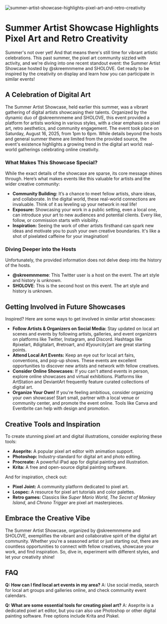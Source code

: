 ![summer-artist-showcase-highlights-pixel-art-and-retro-creativity](https://images.pexels.com/photos/8361424/pexels-photo-8361424.jpeg?auto=compress&cs=tinysrgb&fit=crop&h=627&w=1200)

# Summer Artist Showcase Highlights Pixel Art and Retro Creativity

Summer's not over yet! And that means there's still time for vibrant artistic celebrations. This past summer, the pixel art community sizzled with activity, and we're diving into one recent standout event: the Summer Artist Showcase hosted by @skreemnmeme and SHOLOVE. Get ready to be inspired by the creativity on display and learn how you can participate in similar events!

## A Celebration of Digital Art

The Summer Artist Showcase, held earlier this summer, was a vibrant gathering of digital artists showcasing their talents. Organized by the dynamic duo of @skreemnmeme and SHOLOVE, this event provided a platform for artists working in various styles, with a clear emphasis on pixel art, retro aesthetics, and community engagement. The event took place on Saturday, August 16, 2025, from 1pm to 6pm. While details beyond the hosts and general summer theme are limited from the provided source, the event's existence highlights a growing trend in the digital art world: real-world gatherings celebrating online creativity.

### What Makes This Showcase Special?

While the exact details of the showcase are sparse, its core message shines through. Here’s what makes events like this valuable for artists and the wider creative community:

*   **Community Building:** It’s a chance to meet fellow artists, share ideas, and collaborate. In the digital world, these real-world connections are invaluable. Think of it as leveling up your network in real life!
*   **Exposure:** Showcasing your work in a public setting, even a local one, can introduce your art to new audiences and potential clients. Every like, follow, or commission starts with visibility.
*   **Inspiration:** Seeing the work of other artists firsthand can spark new ideas and motivate you to push your own creative boundaries. It's like a shot of pixelated caffeine for your imagination!

### Diving Deeper into the Hosts

Unfortunately, the provided information does not delve deep into the history of the hosts.

*   **@skreemnmeme**: This Twitter user is a host on the event. The art style and history is unknown.
*   **SHOLOVE**: This is the second host on this event. The art style and history is unknown.

## Getting Involved in Future Showcases

Inspired? Here are some ways to get involved in similar artist showcases:

*   **Follow Artists & Organizers on Social Media:** Stay updated on local art scenes and events by following artists, galleries, and event organizers on platforms like Twitter, Instagram, and Discord. Hashtags like #pixelart, #digitalart, #retroart, and #[yourcity]art are great starting points.
*   **Attend Local Art Events:** Keep an eye out for local art fairs, conventions, and pop-up shows. These events are excellent opportunities to discover new artists and network with fellow creatives.
*   **Consider Online Showcases:** If you can't attend events in person, explore online showcases and virtual exhibitions. Platforms like ArtStation and DeviantArt frequently feature curated collections of digital art.
*   **Organize Your Own!** If you're feeling ambitious, consider organizing your own showcase! Start small, partner with a local venue or community center, and promote the event online. Tools like Canva and Eventbrite can help with design and promotion.

## Creative Tools and Inspiration

To create stunning pixel art and digital illustrations, consider exploring these tools:

*   **Aseprite:** A popular pixel art editor with animation support.
*   **Photoshop:** Industry-standard for digital art and photo editing.
*   **Procreate:** A powerful iPad app for digital painting and illustration.
*   **Krita:** A free and open-source digital painting software.

And for inspiration, check out:

*   **Pixel Joint:** A community platform dedicated to pixel art.
*   **Lospec:** A resource for pixel art tutorials and color palettes.
*   **Retro games:** Classics like *Super Mario World*, *The Secret of Monkey Island*, and *Chrono Trigger* are pixel art masterpieces.

## Embrace the Creative Vibe

The Summer Artist Showcase, organized by @skreemnmeme and SHOLOVE, exemplifies the vibrant and collaborative spirit of the digital art community. Whether you're a seasoned artist or just starting out, there are countless opportunities to connect with fellow creatives, showcase your work, and find inspiration. So, dive in, experiment with different styles, and let your creativity shine!

## FAQ

**Q: How can I find local art events in my area?**
A: Use social media, search for local art groups and galleries online, and check community event calendars.

**Q: What are some essential tools for creating pixel art?**
A: Aseprite is a dedicated pixel art editor, but you can also use Photoshop or other digital painting software. Free options include Krita and Piskel.
